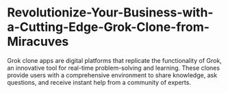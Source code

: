 # Revolutionize-Your-Business-with-a-Cutting-Edge-Grok-Clone-from-Miracuves
Grok clone apps are digital platforms that replicate the functionality of Grok, an innovative tool for real-time problem-solving and learning. These clones provide users with a comprehensive environment to share knowledge, ask questions, and receive instant help from a community of experts. 

